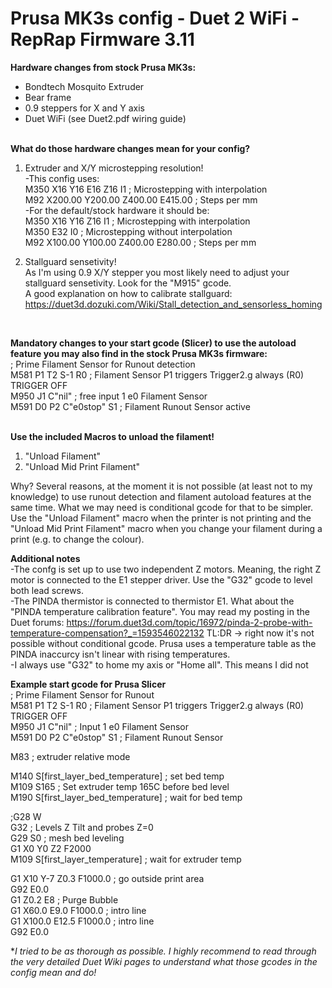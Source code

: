 # Prusa MK3s config - Duet 2 WiFi - RepRap Firmware 3.11


**Hardware changes from stock Prusa MK3s:**  

- Bondtech Mosquito Extruder  
- Bear frame  
- 0.9 steppers for X and Y axis  
- Duet WiFi (see Duet2.pdf wiring guide)  
  <br>
  
**What do those hardware changes mean for your config?**  

1) Extruder and X/Y microstepping resolution!  
-This config uses:  
M350 X16 Y16 E16 Z16 I1                 ; Microstepping with interpolation  
M92 X200.00 Y200.00 Z400.00 E415.00     ; Steps per mm   
-For the default/stock hardware it should be:  
M350 X16 Y16 Z16 I1                 ; Microstepping with interpolation  
M350 E32 I0                         ; Microstepping without interpolation  
M92 X100.00 Y100.00 Z400.00 E280.00     ; Steps per mm  

2) Stallguard sensetivity!  
As I'm using 0.9 X/Y stepper you most likely need to adjust your stallguard sensetivity. Look for the "M915" gcode.  
A good explanation on how to calibrate stallguard: https://duet3d.dozuki.com/Wiki/Stall_detection_and_sensorless_homing
<br>  

**Mandatory changes to your start gcode (Slicer) to use the autoload feature you may also find in the stock Prusa MK3s firmware:**  
; Prime Filament Sensor for Runout detection  
M581 P1 T2 S-1 R0 ; Filament Sensor P1 triggers Trigger2.g always (R0)  TRIGGER OFF  
M950 J1 C"nil" ; free input 1 e0 Filament Sensor  
M591 D0 P2 C"e0stop" S1 ; Filament Runout Sensor active  
<br>

**Use the included Macros to unload the filament!**  
1) "Unload Filament"  
2) "Unload Mid Print Filament"  

Why? Several reasons, at the moment it is not possible (at least not to my knowledge) to use runout detection and filament autoload features at the same time. What we may need is conditional gcode for that to be simpler. 
Use the "Unload Filament" macro when the printer is not printing and the "Unload Mid Print Filament" macro when you change your filament during a print (e.g. to change the colour).
<br>  

**Additional notes**  
-The confg is set up to use two independent Z motors. Meaning, the right Z motor is connected to the E1 stepper driver. Use the "G32" gcode to level both lead screws.  
-The PINDA thermistor is connected to thermistor E1. What about the "PINDA temperature calibration feature". You may read my posting in the Duet forums: https://forum.duet3d.com/topic/16972/pinda-2-probe-with-temperature-compensation?_=1593546022132   TL:DR -> right now it's not possible without conditional gcode. Prusa uses a temperature table as the PINDA inaccurcy isn't linear with rising temperatures.  
-I always use "G32" to home my axis or "Home all". This means I did not 
<br>  

**Example start gcode for Prusa Slicer**  
; Prime Filament Sensor for Runout  
M581 P1 T2 S-1 R0 ; Filament Sensor P1 triggers Trigger2.g always (R0)  TRIGGER OFF  
M950 J1 C"nil" ; Input 1 e0 Filament Sensor  
M591 D0 P2 C"e0stop" S1 ; Filament Runout Sensor  

M83  ; extruder relative mode  

M140 S[first_layer_bed_temperature] ; set bed temp  
M109 S165 ; Set extruder temp 165C before bed level  
M190 S[first_layer_bed_temperature] ; wait for bed temp  

;G28 W  
G32 ; Levels Z Tilt and probes Z=0  
G29 S0 ; mesh bed leveling  
G1 X0 Y0 Z2 F2000  
M109 S[first_layer_temperature] ; wait for extruder temp  

G1 X10 Y-7 Z0.3 F1000.0 ; go outside print area  
G92 E0.0  
G1 Z0.2 E8 ; Purge Bubble  
G1 X60.0 E9.0  F1000.0 ; intro line  
G1 X100.0 E12.5  F1000.0 ; intro line  
G92 E0.0  

**I tried to be as thorough as possible. I highly recommend to read through the very detailed Duet Wiki pages to understand what those gcodes in the config mean and do!*
